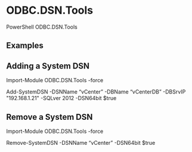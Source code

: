 ODBC.DSN.Tools
==============

PowerShell ODBC.DSN.Tools

Examples
------------

Adding a System DSN
-------------------
Import-Module ODBC.DSN.Tools -force

Add-SystemDSN -DSNName “vCenter” -DBName “vCenterDB” -DBSrvIP "192.168.1.21" -SQLver 2012 -DSN64bit $true

Remove a System DSN
-------------------
Import-Module ODBC.DSN.Tools -force

Remove-SystemDSN -DSNName “vCenter” -DSN64bit $true
